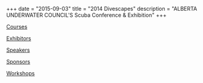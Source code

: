 +++
date        = "2015-09-03"
title       = "2014 Divescapes"
description = "ALBERTA UNDERWATER COUNCIL'S Scuba Conference & Exhibition"
+++

[Courses](/archives/2014/courses/)

[Exhibitors](/archives/2014/exhibitors/)

[Speakers](/archives/2014/speakers/)

[Sponsors](/archives/2014/sponsors/)

[Workshops](/archives/2014/workshops/)
